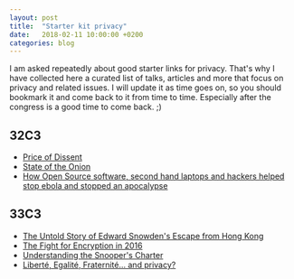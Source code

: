 ```yaml
---
layout: post
title:  "Starter kit privacy"
date:   2018-02-11 10:00:00 +0200
categories: blog
---
```


I am asked repeatedly about good starter links for privacy. That's why
I have collected here a curated list of talks, articles and more
that focus on privacy and related issues. I will update it as time goes on,
so you should bookmark it and come back to it from time to time. Especially
after the congress is a good time to come back. ;)

## 32C3

- <a href="https://media.ccc.de/v/32c3-7443-the_price_of_dissent" rel="nofollow">Price of Dissent</a>
- <a href="https://media.ccc.de/v/32c3-7307-state_of_the_onion" rel="nofollow">State of the Onion</a>
- <a href="https://media.ccc.de/v/32c3-7561-how_open_source_software_second_hand_laptops_and_hackers_helped_stop_ebola_and_stopped_an_apocalypse" rel="nofollow">How Open Source software, second hand laptops and hackers helped stop ebola and stopped an apocalypse</a>


## 33C3

- <a href="https://media.ccc.de/v/33c3-8416-the_untold_story_of_edward_snowden_s_escape_from_hong_kong" rel="nofollow">The Untold Story of Edward Snowden's Escape from Hong Kong</a>
- <a href="https://media.ccc.de/v/33c3-8295-the_fight_for_encryption_in_2016" rel="nofollow">The Fight for Encryption in 2016</a>
- <a href="https://media.ccc.de/v/33c3-8287-understanding_the_snooper_s_charter" rel="nofollow">Understanding the Snooper's Charter</a>
- <a href="https://media.ccc.de/v/33c3-8072-liberte_egalite_fraternite_and_privacy" rel="nofollow">Liberté, Egalité, Fraternité... and privacy?</a>


